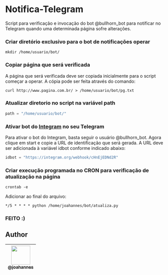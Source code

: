 
# Notifica-Telegram
Script para verificação e invocação do bot @bullhorn_bot para notificar no Telegram quando uma determinada página sofre alterações.

### Criar diretório exclusivo para o bot de notificações operar ###
	
```shellscript
mkdir /home/usuario/bot/
```

### Copiar página que será verificada ####

A página que será verificada deve ser copiada inicialmente para o script começar a operar. A cópia pode ser feita através do comando:
	
```shellscript
curl http://www.pagina.com.br/ > /home/usuario/bot/pg.txt
```

### Atualizar diretorio no script na variável path

```python
path = "/home/usuario/bot/"
```

### Ativar bot do [Integram](https://integram.org/) no seu Telegram

Para ativar o bot do Integram, basta seguir o usuário @bullhorn_bot. Agora clique em start e copie a URL de identificação que será gerada. A URL deve ser adicionada à variável idbot conforme indicado abaixo:

```python
idbot = "https://integram.org/webhook/cHnEjEDNd2R"
```

### Criar execução programada no CRON para verificação de atualização na página ###

```shellscript
crontab -e
```

Adicionar ao final do arquivo:
	
```shellscript
*/5 * * * * python /home/joahannes/bot/atualiza.py
```

### FEITO :)

## Author

| [<img src="https://avatars3.githubusercontent.com/u/10536588?s=460&v=4" height="60" width="60"><br><sub>@joahannes</sub>](https://github.com/joahannes) |
| :---: |
